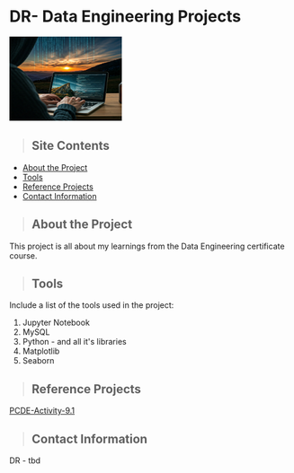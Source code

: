 # DR- Data Engineering Projects
<img src="Images/ToBe.jpg" alt="To be" width="200" height="150">  

>## Site Contents
* [About the Project](#about_the_project)
* [Tools](#tools)
* [Reference Projects](#Reference_Projects)
* [Contact Information](#contact)
<a class="anchor" id="about the project"></a>
>## About the Project
This project is all about my learnings from the Data Engineering certificate course.

<a class="anchor" id="tools"></a>
>## Tools
Include a list of the tools used in the project:
1. Jupyter Notebook
2. MySQL
3. Python - and all it's libraries
4. Matplotlib 
5. Seaborn 

<a class="anchor" id="Reference_Projects"></a>
>## Reference Projects
<a href="https://drich404.github.io/PCDE-Activity-9.1/"> PCDE-Activity-9.1 </a>
   
<a class="anchor" id="contact"></a>
>## Contact Information
DR - tbd
